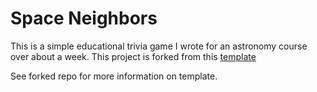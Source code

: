 # Space Neighbors 
This is a simple educational trivia game I wrote for an astronomy course over about a week.
This project is forked from this [template](https://github.com/photonstorm/phaser3-project-template) 

See forked repo for more information on template.